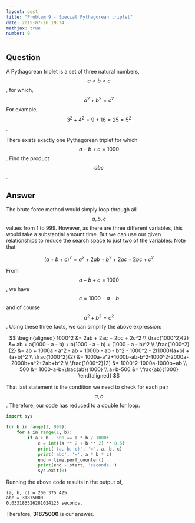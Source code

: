 ```yaml
---
layout: post
title: "Problem 9 - Special Pythagorean triplet"
date: 2015-07-26 19:24
mathjax: true
number: 9
---
```


## Question

A Pythagorean triplet is a set of three natural numbers, $$a<b<c$$, for which,
$$
a^2+b^2=c^2
$$
For example, $$3^2+4^2=9+16=25=5^2$$.

There exists exactly one Pythagorean triplet for which $$a+b+c=1000$$. Find the product $$abc$$.

## Answer

The brute force method would simply loop through all $$a, b, c$$ values from 1 to 999. However, as there are three different variables, this would take a substantial amount time. But we can use our given relationships to reduce the search space to just two of the variables: Note that


$$
(a+b+c)^2 = a^2+2ab+b^2+2ac+2bc+c^2
$$

From $$a+b+c = 1000$$, we have $$c = 1000 - a - b$$ and of course $$a^2 + b^2 = c^2$$. Using these three facts, we can simplify the above expression:


$$
\begin{aligned}
	1000^2 &= 2ab + 2ac + 2bc + 2c^2
	\\
	\frac{1000^2}{2} &= ab + a(1000 - a - b) + b(1000 - a - b) + (1000 - a - b)^2
	\\
	\frac{1000^2}{2} &= ab + 1000a - a^2 - ab + 1000b - ab - b^2 - 1000^2 - 2(1000)(a+b) + (a+b)^2
	\\
	\frac{1000^2}{2} &= 1000a-a^2+1000b-ab-b^2-1000^2-2000a-2000b+a^2+2ab+b^2
	\\
	\frac{1000^2}{2} &= 1000^2-1000a-1000b+ab
	\\
	500 &= 1000-a-b+\frac{ab}{1000}
	\\
	a+b-500 &= \frac{ab}{1000}
\end{aligned}
$$


That last statement is the condition we need to check for each pair $$a,b$$. Therefore, our code has reduced to a double for loop:

```python
import sys

for b in range(1, 999):
    for a in range(1, b):
        if a + b - 500 == a * b / 1000:
            c = int((a ** 2 + b ** 2) ** 0.5)
            print('(a, b, c)', '=', a, b, c)
            print('abc', '=', a * b * c)
            end = time.perf_counter()
            print(end - start, 'seconds.')
            sys.exit(0)
```

Running the above code results in the output of,

```
(a, b, c) = 200 375 425
abc = 31875000
0.033183526281024125 seconds.
```

Therefore, **31875000** is our answer.